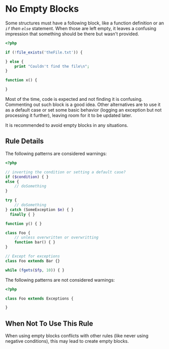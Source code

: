 <!-- Good Practices -->
# No Empty Blocks

Some structures must have a following block, like a function definition or an _`if` then `else`_ statement. When those are left empty, it leaves a confusing impression that something should be there but wasn't provided. 

```php
<?php

if (!file_exists('theFile.txt')) {

} else {
	print "Couldn't find the file\n";
}

function x() {

}

```

Most of the time, code is expected and not finding it is confusing. Commenting out such block is a good idea. Other alternatives are to use it as a default case or set some basic behavior (logging an exception but not processing it further), leaving room for it to be updated later.

It is recommended to avoid empty blocks in any situations. 


## Rule Details

The following patterns are considered warnings:

```php
<?php

// inverting the condition or setting a default case?
if ($condition) { } 
else {
	// doSomething
}

try {
	// doSomething
} catch (SomeException $e) { }
  finally { }

function y() { }

class Foo {
	// unless overwritten or overwritting
	function bar() { }
}

// Except for exceptions
class Foo extends Bar {}

while (fgets($fp, 10)) { }

```


The following patterns are not considered warnings:

```php
<?php

class Foo extends Exceptions {

}

```


## When Not To Use This Rule

When using empty blocks conflicts with other rules (like never using negative conditions), this may lead to create empty blocks.


